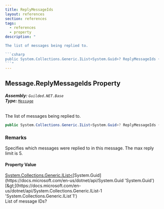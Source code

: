 ```yaml
---
title: ReplyMessageIds
layout: references
section: references
tags:
  - references
  - property
description: "

The list of messages being replied to.

```csharp
public System.Collections.Generic.IList<System.Guid>? ReplyMessageIds { get; }
```"
---
```


## Message.ReplyMessageIds Property
###### **Assembly:** `Guilded.NET.Base`<br/>**Type:** [`Message`](Message 'Guilded.NET.Base.Content.Message')

The list of messages being replied to.

```csharp
public System.Collections.Generic.IList<System.Guid>? ReplyMessageIds { get; }
```

### Remarks
  
Specifies which messages were replied to in this message. The max reply limit is 5.

#### Property Value
[System.Collections.Generic.IList&lt;](https://docs.microsoft.com/en-us/dotnet/api/System.Collections.Generic.IList-1 'System.Collections.Generic.IList`1')[System.Guid](https://docs.microsoft.com/en-us/dotnet/api/System.Guid 'System.Guid')[&gt;](https://docs.microsoft.com/en-us/dotnet/api/System.Collections.Generic.IList-1 'System.Collections.Generic.IList`1')  
List of message IDs?
